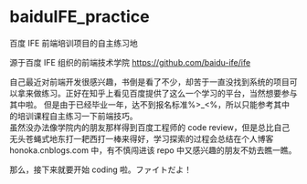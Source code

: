 # baiduIFE_practice
百度 IFE 前端培训项目的自主练习地

源于百度 IFE 组织的前端技术学院 https://github.com/baidu-ife/ife

自己最近对前端开发很感兴趣，书倒是看了不少，却苦于一直没找到系统的项目可以拿来做练习。正好在知乎上看见百度提供了这么一个学习的平台，当然想要参与其中啦。
但是由于已经毕业一年，达不到报名标准%>_<%，所以只能参考其中的培训课程自主练习一下前端技巧。        
虽然没办法像学院内的朋友那样得到百度工程师的 code review，但是总比自己无头苍蝇式地东打一耙西打一棒来得好，学习探索的过程会总结在个人博客 honoka.cnblogs.com 中，有不慎闯进该 repo 中又感兴趣的朋友不妨去瞧一瞧。

那么，接下来就要开始 coding 啦。ファイトだよ！
